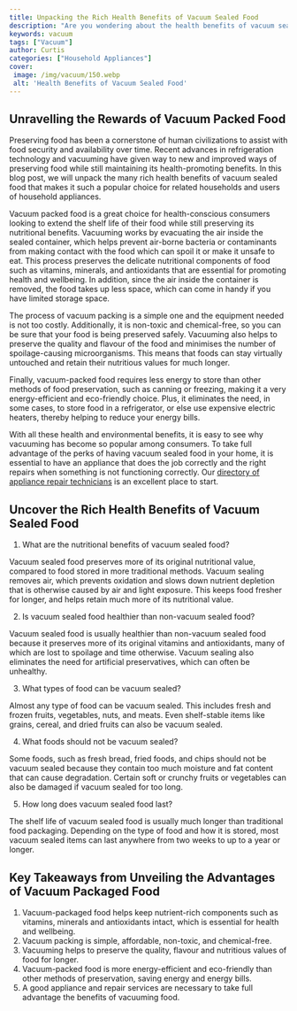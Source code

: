 ```yaml
---
title: Unpacking the Rich Health Benefits of Vacuum Sealed Food
description: "Are you wondering about the health benefits of vacuum sealed food storage Learn about the various ways this storage technique helps preserve nutrient content and enhance food safety in this blog post"
keywords: vacuum
tags: ["Vacuum"]
author: Curtis
categories: ["Household Appliances"]
cover: 
 image: /img/vacuum/150.webp
 alt: 'Health Benefits of Vacuum Sealed Food'
---
```

## Unravelling the Rewards of Vacuum Packed Food

Preserving food has been a cornerstone of human civilizations to assist with food security and availability over time. Recent advances in refrigeration technology and vacuuming have given way to new and improved ways of preserving food while still maintaining its health-promoting benefits. In this blog post, we will unpack the many rich health benefits of vacuum sealed food that makes it such a popular choice for related households and users of household appliances.

Vacuum packed food is a great choice for health-conscious consumers looking to extend the shelf life of their food while still preserving its nutritional benefits. Vacuuming works by evacuating the air inside the sealed container, which helps prevent air-borne bacteria or contaminants from making contact with the food which can spoil it or make it unsafe to eat. This process preserves the delicate nutritional components of food such as vitamins, minerals, and antioxidants that are essential for promoting health and wellbeing. In addition, since the air inside the container is removed, the food takes up less space, which can come in handy if you have limited storage space.

The process of vacuum packing is a simple one and the equipment needed is not too costly. Additionally, it is non-toxic and chemical-free, so you can be sure that your food is being preserved safely. Vacuuming also helps to preserve the quality and flavour of the food and minimises the number of spoilage-causing microorganisms. This means that foods can stay virtually untouched and retain their nutritious values for much longer.

Finally, vacuum-packed food requires less energy to store than other methods of food preservation, such as canning or freezing, making it a very energy-efficient and eco-friendly choice. Plus, it eliminates the need, in some cases, to store food in a refrigerator, or else use expensive electric heaters, thereby helping to reduce your energy bills.

With all these health and environmental benefits, it is easy to see why vacuuming has become so popular among consumers. To take full advantage of the perks of having vacuum sealed food in your home, it is essential to have an appliance that does the job correctly and the right repairs when something is not functioning correctly. Our [directory of appliance repair technicians](./pages/appliance-repair-technicians) is an excellent place to start.

## Uncover the Rich Health Benefits of Vacuum Sealed Food

1. What are the nutritional benefits of vacuum sealed food? 

Vacuum sealed food preserves more of its original nutritional value, compared to food stored in more traditional methods. Vacuum sealing removes air, which prevents oxidation and slows down nutrient depletion that is otherwise caused by air and light exposure. This keeps food fresher for longer, and helps retain much more of its nutritional value. 

2. Is vacuum sealed food healthier than non-vacuum sealed food? 

Vacuum sealed food is usually healthier than non-vacuum sealed food because it preserves more of its original vitamins and antioxidants, many of which are lost to spoilage and time otherwise. Vacuum sealing also eliminates the need for artificial preservatives, which can often be unhealthy. 

3. What types of food can be vacuum sealed? 

Almost any type of food can be vacuum sealed. This includes fresh and frozen fruits, vegetables, nuts, and meats. Even shelf-stable items like grains, cereal, and dried fruits can also be vacuum sealed. 

4. What foods should not be vacuum sealed? 

Some foods, such as fresh bread, fried foods, and chips should not be vacuum sealed because they contain too much moisture and fat content that can cause degradation. Certain soft or crunchy fruits or vegetables can also be damaged if vacuum sealed for too long. 

5. How long does vacuum sealed food last? 

The shelf life of vacuum sealed food is usually much longer than traditional food packaging. Depending on the type of food and how it is stored, most vacuum sealed items can last anywhere from two weeks to up to a year or longer.

## Key Takeaways from Unveiling the Advantages of Vacuum Packaged Food
1. Vacuum-packaged food helps keep nutrient-rich components such as vitamins, minerals and antioxidants intact, which is essential for health and wellbeing.
2. Vacuum packing is simple, affordable, non-toxic, and chemical-free.
3. Vacuuming helps to preserve the quality, flavour and nutritious values of food for longer.
4. Vacuum-packed food is more energy-efficient and eco-friendly than other methods of preservation, saving energy and energy bills.
5. A good appliance and repair services are necessary to take full advantage the benefits of vacuuming food.
